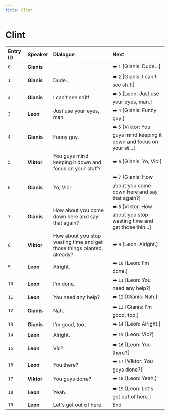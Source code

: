 ```yaml
---
title: Clint
---
```


# Clint


| Entry ID | Speaker | Dialogue | Next |
| :------- | :------ | :------- | :------------ |
| `0` | **Gianis** |  | ➡️ `1` \[Gianis: Dude\.\.\.\] |
| `1` | **Gianis** | Dude\.\.\. | ➡️ `2` \[Gianis: I can't see shit\!\] |
| `2` | **Gianis** | I can't see shit\! | ➡️ `3` \[Leon: Just use your eyes, man\.\] |
| `3` | **Leon** | Just use your eyes, man\. | ➡️ `4` \[Gianis: Funny guy\.\] |
| `4` | **Gianis** | Funny guy\. | ➡️ `5` \[Viktor: You guys mind keeping it down and focus on your st\.\.\.\] |
| `5` | **Viktor** | You guys mind keeping it down and focus on your stuff? | ➡️ `6` \[Gianis: Yo, Vic\!\] |
| `6` | **Gianis** | Yo, Vic\! | ➡️ `7` \[Gianis: How about you come down here and say that again?\] |
| `7` | **Gianis** | How about you come down here and say that again? | ➡️ `8` \[Viktor: How about you stop wasting time and get those thin\.\.\.\] |
| `8` | **Viktor** | How about you stop wasting time and get those things planted, already? | ➡️ `9` \[Leon: Alright\.\] |
| `9` | **Leon** | Alright\. | ➡️ `10` \[Leon: I'm done\.\] |
| `10` | **Leon** | I'm done\. | ➡️ `11` \[Leon: You need any help?\] |
| `11` | **Leon** | You need any help? | ➡️ `12` \[Gianis: Nah\.\] |
| `12` | **Gianis** | Nah\. | ➡️ `13` \[Gianis: I'm good, too\.\] |
| `13` | **Gianis** | I'm good, too\. | ➡️ `14` \[Leon: Alright\.\] |
| `14` | **Leon** | Alright\. | ➡️ `15` \[Leon: Vic?\] |
| `15` | **Leon** | Vic? | ➡️ `16` \[Leon: You there?\] |
| `16` | **Leon** | You there? | ➡️ `17` \[Viktor: You guys done?\] |
| `17` | **Viktor** | You guys done? | ➡️ `18` \[Leon: Yeah\.\] |
| `18` | **Leon** | Yeah\. | ➡️ `19` \[Leon: Let's get out of here\.\] |
| `19` | **Leon** | Let's get out of here\. | End |
